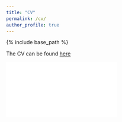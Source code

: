 ```yaml
---
title: "CV"
permalink: /cv/
author_profile: true
---
```


{% include base_path %}

The CV can be found [here](https://github.com/borangao/borangao.github.io/blob/master/Boran_Gao_Resume.pdf)

![](/Boran_Gao_Resume.pdf)
